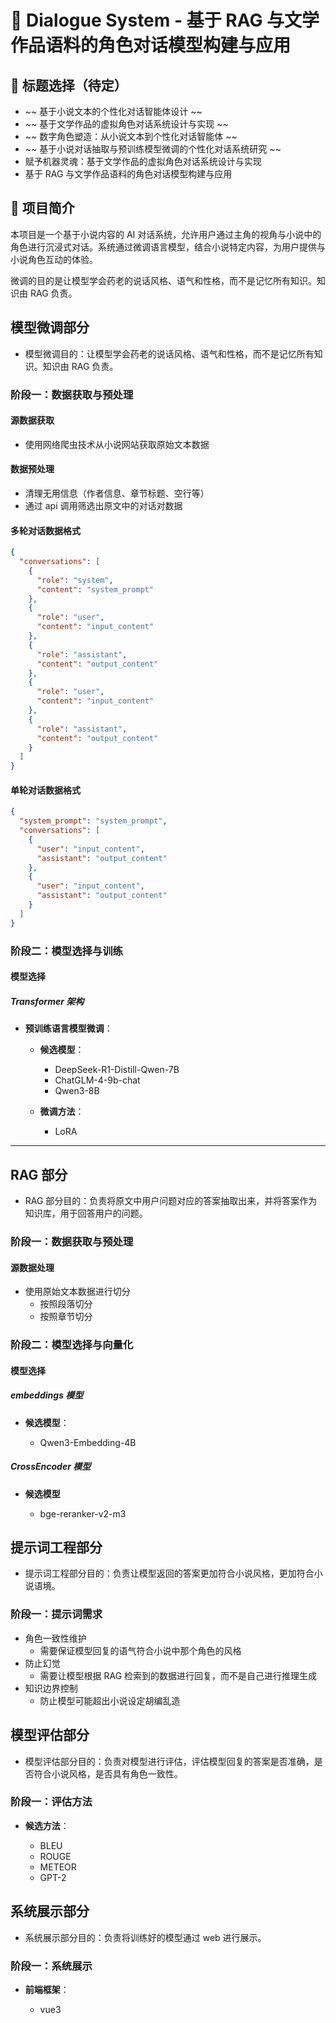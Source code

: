 # 🤖 Dialogue System - 基于 RAG 与文学作品语料的角色对话模型构建与应用

## 📄 标题选择（待定）

- ~~ 基于小说文本的个性化对话智能体设计 ~~
- ~~ 基于文学作品的虚拟角色对话系统设计与实现 ~~
- ~~ 数字角色塑造：从小说文本到个性化对话智能体 ~~
- ~~ 基于小说对话抽取与预训练模型微调的个性化对话系统研究 ~~
- 赋予机器灵魂：基于文学作品的虚拟角色对话系统设计与实现
- 基于 RAG 与文学作品语料的角色对话模型构建与应用

## 📝 项目简介

本项目是一个基于小说内容的 AI 对话系统，允许用户通过主角的视角与小说中的角色进行沉浸式对话。系统通过微调语言模型，结合小说特定内容，为用户提供与小说角色互动的体验。

微调的目的是让模型学会药老的说话风格、语气和性格，而不是记忆所有知识。知识由 RAG 负责。

<!-- ## 功能特点 -->

## 模型微调部分

- 模型微调目的：让模型学会药老的说话风格、语气和性格，而不是记忆所有知识。知识由 RAG 负责。

### 阶段一：数据获取与预处理

#### 源数据获取

- 使用网络爬虫技术从小说网站获取原始文本数据

#### 数据预处理

- 清理无用信息（作者信息、章节标题、空行等）
- 通过 api 调用筛选出原文中的对话对数据

#### 多轮对话数据格式

```json
{
  "conversations": [
    {
      "role": "system",
      "content": "system_prompt"
    },
    {
      "role": "user",
      "content": "input_content"
    },
    {
      "role": "assistant",
      "content": "output_content"
    },
    {
      "role": "user",
      "content": "input_content"
    },
    {
      "role": "assistant",
      "content": "output_content"
    }
  ]
}
```

#### 单轮对话数据格式

```json
{
  "system_prompt": "system_prompt",
  "conversations": [
    {
      "user": "input_content",
      "assistant": "output_content"
    },
    {
      "user": "input_content",
      "assistant": "output_content"
    }
  ]
}
```

### 阶段二：模型选择与训练

#### 模型选择

##### Transformer 架构

- **预训练语言模型微调**：

  - **候选模型**：

    - DeepSeek-R1-Distill-Qwen-7B
    - ChatGLM-4-9b-chat
    - Qwen3-8B

  - **微调方法**：
    - LoRA

---

## RAG 部分

- RAG 部分目的：负责将原文中用户问题对应的答案抽取出来，并将答案作为知识库，用于回答用户的问题。

### 阶段一：数据获取与预处理

#### 源数据处理

- 使用原始文本数据进行切分
  - 按照段落切分
  - 按照章节切分

### 阶段二：模型选择与向量化

#### 模型选择

##### embeddings 模型

- **候选模型**：

  - Qwen3-Embedding-4B

##### CrossEncoder 模型

- **候选模型**

  - bge-reranker-v2-m3

## 提示词工程部分

- 提示词工程部分目的：负责让模型返回的答案更加符合小说风格，更加符合小说语境。

### 阶段一：提示词需求

- 角色一致性维护
  - 需要保证模型回复的语气符合小说中那个角色的风格
- 防止幻觉
  - 需要让模型根据 RAG 检索到的数据进行回复，而不是自己进行推理生成
- 知识边界控制
  - 防止模型可能超出小说设定胡编乱造

## 模型评估部分

- 模型评估部分目的：负责对模型进行评估，评估模型回复的答案是否准确，是否符合小说风格，是否具有角色一致性。

### 阶段一：评估方法

- **候选方法**：

  - BLEU
  - ROUGE
  - METEOR
  - GPT-2

## 系统展示部分

- 系统展示部分目的：负责将训练好的模型通过 web 进行展示。

### 阶段一：系统展示

- **前端框架**：

  - vue3
